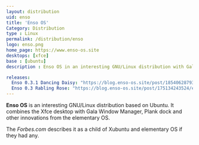 ```yaml
---
layout: distribution
uid: enso
title: 'Enso OS'
Category: Distribution
type : Linux
permalink: /distribution/enso
logo: enso.png
home_page: https://www.enso-os.site
desktops: [xfce]
base : [ubuntu]
description : Enso OS in an interesting GNU/Linux distribution with Gala Window Manager, Plank dock and other inventions from elementary OS.

releases:
  Enso 0.3.1 Dancing Daisy: "https://blog.enso-os.site/post/185406287939/enso-031-dancing-daisy-release"
  Enso 0.3 Rabling Rose: "https://blog.enso-os.site/post/175134243524/enso-03-rabling-rose-release"
---
```


**Enso OS** is an interesting GNU/Linux distribution based on Ubuntu. It combines the Xfce desktop with Gala Window Manager, Plank dock and other innovations from the elementary OS.

The *Forbes.com* describes it as a child of Xubuntu and elementary OS if they had any.